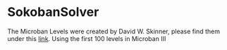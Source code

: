 # SokobanSolver
The Microban Levels were created by David W. Skinner, please find them under this [link](http://www.abelmartin.com/rj/sokobanJS/Skinner/David%20W.%20Skinner%20-%20Sokoban.htm).
Using the first 100 levels in Microban III